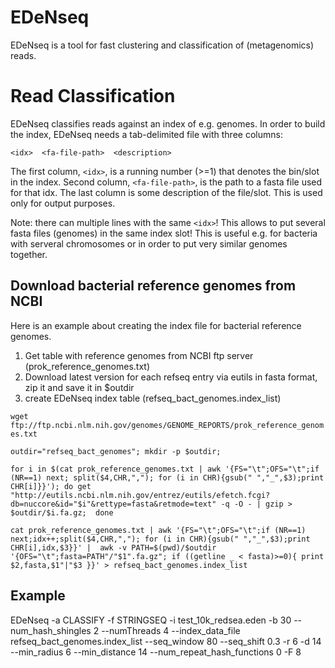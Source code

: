 # EDeNseq

EDeNseq is a tool for fast clustering and classification of (metagenomics) reads.

# Read Classification

EDeNseq classifies reads against an index of e.g. genomes. In order to build the index,
EDeNseq needs a tab-delimited file with three columns:

`<idx>	<fa-file-path>	<description>`

The first column, `<idx>`, is a running number (>=1) that denotes the bin/slot 
in the index. 
Second column, `<fa-file-path>`, is the path to a fasta file used for that idx. 
The last column is some description of the file/slot. 
This is used only for output purposes. 

Note: there can multiple lines with the same `<idx>`! This allows to put several 
fasta files (genomes) in the same index slot! This is useful e.g. for bacteria 
with serveral chromosomes or in order to put very similar genomes together. 

## Download bacterial reference genomes from NCBI

Here is an example about creating the index file for bacterial reference genomes. 

1. Get table with reference genomes from NCBI ftp server (prok_reference_genomes.txt)
2. Download latest version for each refseq entry via eutils in fasta format, zip it and save it in $outdir 
3. create EDeNseq index table (refseq_bact_genomes.index_list)

`wget ftp://ftp.ncbi.nlm.nih.gov/genomes/GENOME_REPORTS/prok_reference_genomes.txt`

`outdir="refseq_bact_genomes"; mkdir -p $outdir;` 

`for i in $(cat prok_reference_genomes.txt | awk '{FS="\t";OFS="\t";if (NR==1) next; split($4,CHR,","); for (i in CHR){gsub(" ","_",$3);print CHR[i]}}'); do
	get "http://eutils.ncbi.nlm.nih.gov/entrez/eutils/efetch.fcgi?db=nuccore&id="$i"&rettype=fasta&retmode=text" -q -O - | gzip > $outdir/$i.fa.gz; 
done`

`cat prok_reference_genomes.txt | awk '{FS="\t";OFS="\t";if (NR==1) next;idx++;split($4,CHR,","); for (i in CHR){gsub(" ","_",$3);print CHR[i],idx,$3}}' |  awk -v PATH=$(pwd)/$outdir '{OFS="\t";fasta=PATH"/"$1".fa.gz"; if ((getline _ < fasta)>=0){ print $2,fasta,$1"|"$3 }}' > refseq_bact_genomes.index_list`


## Example 
 EDeNseq -a CLASSIFY -f STRINGSEQ -i test_10k_redsea.eden -b 30 --num_hash_shingles 2 --numThreads 4 --index_data_file refseq_bact_genomes.index_list --seq_window 80 --seq_shift 0.3 -r 6 -d 14 --min_radius 6 --min_distance 14  --num_repeat_hash_functions 0  -F 8